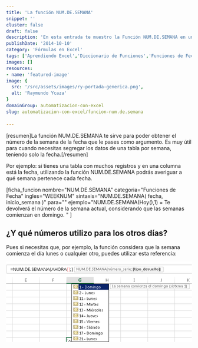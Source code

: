 ```yaml
---
title: 'La función NUM.DE.SEMANA'
snippet: ''
cluster: false
draft: false 
description: 'En esta entrada te muestro la Función NUM.DE.SEMANA en una de las fichas del diccionario de funciones.'
publishDate: '2014-10-10'
category: 'Fórmulas en Excel'
tags: ['Aprendiendo Excel','Diccionario de Funciones','Funciones de Fecha y Hora','🤖 Automatización con Excel']
images: []
resources: 
- name: 'featured-image'
image: {
  src: '/src/assets/images/ry-portada-generica.png',
  alt: 'Raymundo Ycaza'
}
domainGroup: automatizacion-con-excel
slug: automatizacion-con-excel/funcion-num.de.semana

---
```


\[resumen\]La función NUM.DE.SEMANA te sirve para poder obtener el número de la semana de la fecha que le pases como argumento. Es muy útil para cuando necesitas segregar los datos de una tabla por semana, teniendo solo la fecha.\[/resumen\]

Por ejemplo: si tienes una tabla con muchos registros y en una columna está la fecha, utilizando la función NUM.DE.SEMANA podrás averiguar a qué semana pertenece cada fecha.

\[ficha\_funcion nombre="NUM.DE.SEMANA" categoria="Funciones de Fecha" ingles="WEEKNUM" sintaxis="NUM.DE.SEMANA( fecha, inicio\_semana )" para="" ejemplo="NUM.DE.SEMANA(Hoy(),1) = Te devolverá el número de la semana actual, considerando que las semanas comienzan en domingo. " \]

## ¿Y qué números utilizo para los otros días?

Pues si necesitas que, por ejemplo, la función considera que la semana comienza el día lunes o cualquier otro, puedes utilizar esta referencia:

![Función NUM.DE.SEMANA](/src/assets/images/2023/img_5438b3cab4daf.png "Función NUM.DE.SEMANA")
